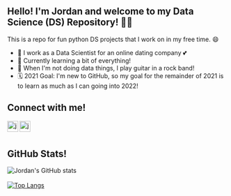## Hello! I'm Jordan and welcome to my Data Science (DS) Repository! 👋🏻

This is a repo for fun python DS projects that I  work on in my free time. 😄 

- 💼 I work as a Data Scientist for an online dating company 💕
- 🌱 Currently learning a bit of everything!
- 🎸 When I'm not doing data things, I play guitar in a rock band!
- 🗓 2021 Goal: I'm new to GitHub, so my goal for the remainder of 2021 is to learn as much as I can going into 2022!

## Connect with me! 
[<img align="left" alt="jordaneisinger | LinkedIn" span title="LinkedIn" width="25px" src="https://img.icons8.com/color/48/000000/linkedin.png"/>][linkedin]
[<img align="left" alt="jordaneisinger | Instagram" span title="Instagram" width="25px" src="https://img.icons8.com/fluency/48/000000/instagram-new.png"/>][instagram]

<br/>
<br/>

## GitHub Stats! 
![Jordan's GitHub stats](https://github-readme-stats.vercel.app/api?username=jordaneisinger&show_icons=true&theme=radical)
<br/>
<br/>
[![Top Langs](https://github-readme-stats.vercel.app/api/top-langs/?username=jordaneisinger&layout=compact)](https://github.com/jordaneisinger/github-readme-stats)





[linkedin]: https://linkedin.com/in/jordaneisinger
[instagram]: https://www.instagram.com/jmeguitar


